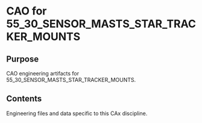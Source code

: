 # CAO for 55_30_SENSOR_MASTS_STAR_TRACKER_MOUNTS

## Purpose
CAO engineering artifacts for 55_30_SENSOR_MASTS_STAR_TRACKER_MOUNTS.

## Contents
Engineering files and data specific to this CAx discipline.
